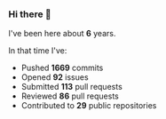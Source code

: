 ### Hi there 👋

I've been here about **6** years.

In that time I've:

- Pushed **1669** commits
- Opened **92** issues
- Submitted **113** pull requests
- Reviewed **86** pull requests
- Contributed to **29** public repositories

<!-- ![My scrobbles](https://lastfm-recently-played.vercel.app/api?user=dotdub) -->
